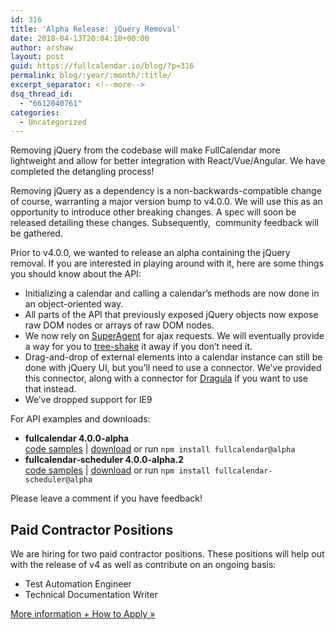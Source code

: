 ```yaml
---
id: 316
title: 'Alpha Release: jQuery Removal'
date: 2018-04-13T20:04:10+00:00
author: arshaw
layout: post
guid: https://fullcalendar.io/blog/?p=316
permalink: blog/:year/:month/:title/
excerpt_separator: <!--more-->
dsq_thread_id:
  - "6612040761"
categories:
  - Uncategorized
---
```

Removing jQuery from the codebase will make FullCalendar more lightweight and allow for better integration with React/Vue/Angular. We have completed the detangling process!<!--more-->

Removing jQuery as a dependency is a non-backwards-compatible change of course, warranting a major version bump to v4.0.0. We will use this as an opportunity to introduce other breaking changes. A spec will soon be released detailing these changes. Subsequently,  community feedback will be gathered.

Prior to v4.0.0, we wanted to release an alpha containing the jQuery removal. If you are interested in playing around with it, here are some things you should know about the API:

  * Initializing a calendar and calling a calendar&#8217;s methods are now done in an object-oriented way.
  * All parts of the API that previously exposed jQuery objects now expose raw DOM nodes or arrays of raw DOM nodes.
  * We now rely on <a href="https://visionmedia.github.io/superagent/" target="_blank">SuperAgent</a> for ajax requests. We will eventually provide a way for you to [tree-shake](https://webpack.js.org/guides/tree-shaking/) it away if you don&#8217;t need it.
  * Drag-and-drop of external elements into a calendar instance can still be done with jQuery UI, but you&#8217;ll need to use a connector. We&#8217;ve provided this connector, along with a connector for <a href="https://bevacqua.github.io/dragula/" target="_blank">Dragula</a> if you want to use that instead.
  * We&#8217;ve dropped support for IE9

For API examples and downloads:

  * **fullcalendar 4.0.0-alpha**  
    <a href="https://github.com/fullcalendar/fullcalendar/tree/jquery-removal/demos" target="_blank">code samples</a> | <a href="https://github.com/fullcalendar/fullcalendar/releases/tag/v4.0.0-alpha" target="_blank">download</a> or run `npm install fullcalendar@alpha`
  * **fullcalendar-scheduler 4.0.0-alpha.2**  
    <a href="https://github.com/fullcalendar/fullcalendar-scheduler/tree/jquery-removal/demos" target="_blank">code samples</a> | <a href="https://github.com/fullcalendar/fullcalendar-scheduler/releases/tag/v4.0.0-alpha.2" target="_blank">download</a> or run `npm install fullcalendar-scheduler@alpha`

Please leave a comment if you have feedback!

## Paid Contractor Positions

We are hiring for two paid contractor positions. These positions will help out with the release of v4 as well as contribute on an ongoing basis:

  * Test Automation Engineer
  * Technical Documentation Writer

[More information + How to Apply »](https://fullcalendar.io/opportunities)